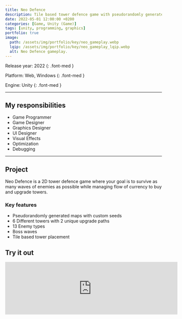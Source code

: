 ```yaml
---
title: Neo Defence
description: Tile based tower defence game with pseudorandomly generated maps.
date: 2022-05-01 12:00:00 +0200
categories: [Game, Unity (Game)]
tags: [unity, programming, graphics]
portfolio: true
image:
  path: /assets/img/portfolio/key/neo_gameplay.webp
  lqip: /assets/img/portfolio/key/neo_gameplay_lqip.webp
  alt: Neo Defence gameplay.
---
```


Release year: <span class="highlighted">2022</span>
{: .font-med }

Platform: <span class="highlighted">Web, Windows</span>
{: .font-med }

Engine: <span class="highlighted">Unity</span>
{: .font-med }

---

## My responsibilities

- Game Programmer
- Game Designer
- Graphics Designer
- UI Designer
- Visual Effects
- Optimization
- Debugging

---

## Project

Neo Defence is a 2D tower defence game where your goal is to survive as many waves of enemies as possible while managing flow of currency to buy and upgrade towers.

### Key features

- Pseudorandomly generated maps with custom seeds
- 6 Different towers with 2 unique upgrade paths
- 13 Enemy types
- Boss waves
- Tile based tower placement

## Try it out

<iframe frameborder="0" src="https://itch.io/embed/1507011?border_width=2&amp;bg_color=1b1b1e&amp;fg_color=eeeeee&amp;link_color=9b00e3&amp;border_color=363636" width="554" height="169"><a href="https://lasriel.itch.io/neo-defence">Neo Defence by Lasriel, juurinn, TeemuHokkanen</a></iframe>